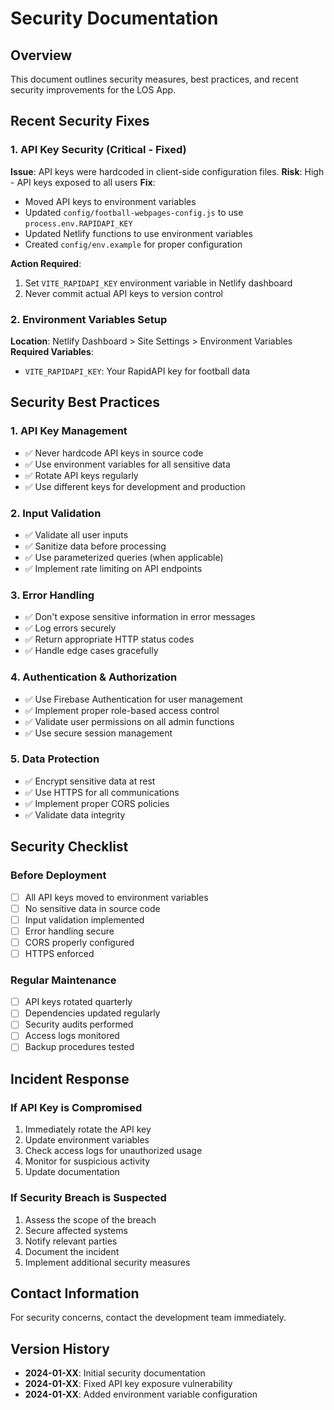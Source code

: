 # Security Documentation

## Overview
This document outlines security measures, best practices, and recent security improvements for the LOS App.

## Recent Security Fixes

### 1. API Key Security (Critical - Fixed)
**Issue**: API keys were hardcoded in client-side configuration files.
**Risk**: High - API keys exposed to all users
**Fix**: 
- Moved API keys to environment variables
- Updated `config/football-webpages-config.js` to use `process.env.RAPIDAPI_KEY`
- Updated Netlify functions to use environment variables
- Created `config/env.example` for proper configuration

**Action Required**: 
1. Set `VITE_RAPIDAPI_KEY` environment variable in Netlify dashboard
2. Never commit actual API keys to version control

### 2. Environment Variables Setup
**Location**: Netlify Dashboard > Site Settings > Environment Variables
**Required Variables**:
- `VITE_RAPIDAPI_KEY`: Your RapidAPI key for football data

## Security Best Practices

### 1. API Key Management
- ✅ Never hardcode API keys in source code
- ✅ Use environment variables for all sensitive data
- ✅ Rotate API keys regularly
- ✅ Use different keys for development and production

### 2. Input Validation
- ✅ Validate all user inputs
- ✅ Sanitize data before processing
- ✅ Use parameterized queries (when applicable)
- ✅ Implement rate limiting on API endpoints

### 3. Error Handling
- ✅ Don't expose sensitive information in error messages
- ✅ Log errors securely
- ✅ Return appropriate HTTP status codes
- ✅ Handle edge cases gracefully

### 4. Authentication & Authorization
- ✅ Use Firebase Authentication for user management
- ✅ Implement proper role-based access control
- ✅ Validate user permissions on all admin functions
- ✅ Use secure session management

### 5. Data Protection
- ✅ Encrypt sensitive data at rest
- ✅ Use HTTPS for all communications
- ✅ Implement proper CORS policies
- ✅ Validate data integrity

## Security Checklist

### Before Deployment
- [ ] All API keys moved to environment variables
- [ ] No sensitive data in source code
- [ ] Input validation implemented
- [ ] Error handling secure
- [ ] CORS properly configured
- [ ] HTTPS enforced

### Regular Maintenance
- [ ] API keys rotated quarterly
- [ ] Dependencies updated regularly
- [ ] Security audits performed
- [ ] Access logs monitored
- [ ] Backup procedures tested

## Incident Response

### If API Key is Compromised
1. Immediately rotate the API key
2. Update environment variables
3. Check access logs for unauthorized usage
4. Monitor for suspicious activity
5. Update documentation

### If Security Breach is Suspected
1. Assess the scope of the breach
2. Secure affected systems
3. Notify relevant parties
4. Document the incident
5. Implement additional security measures

## Contact Information
For security concerns, contact the development team immediately.

## Version History
- **2024-01-XX**: Initial security documentation
- **2024-01-XX**: Fixed API key exposure vulnerability
- **2024-01-XX**: Added environment variable configuration
